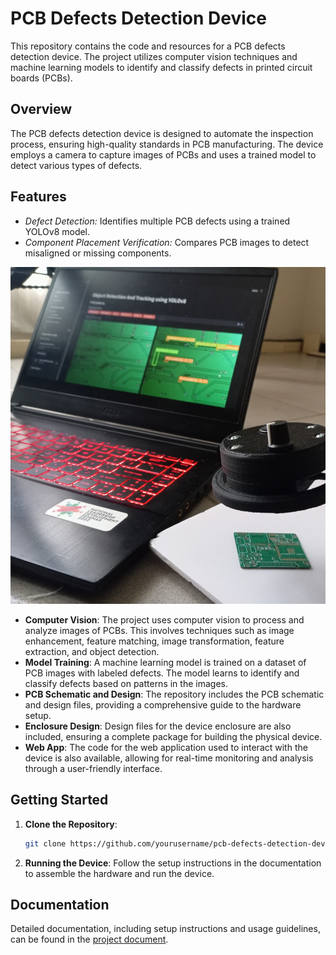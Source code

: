 # PCB Defects Detection Device

This repository contains the code and resources for a PCB defects detection device. The project utilizes computer vision techniques and machine learning models to identify and classify defects in printed circuit boards (PCBs). 

## Overview

The PCB defects detection device is designed to automate the inspection process, ensuring high-quality standards in PCB manufacturing. The device employs a camera to capture images of PCBs and uses a trained model to detect various types of defects.

## Features

- *Defect Detection:* Identifies multiple PCB defects using a trained YOLOv8 model.
- *Component Placement Verification:* Compares PCB images to detect misaligned or missing components.


![PCB](https://github.com/JulianSilva2001/PCB-Defects-Detetion-Device/blob/main/Documentation/Image%20Doc/enclosurewithLap.jpg)

- **Computer Vision**: The project uses computer vision to process and analyze images of PCBs. This involves techniques such as image enhancement, feature matching, image transformation,  feature extraction, and object detection.
- **Model Training**: A machine learning model is trained on a dataset of PCB images with labeled defects. The model learns to identify and classify defects based on patterns in the images.
- **PCB Schematic and Design**: The repository includes the PCB schematic and design files, providing a comprehensive guide to the hardware setup.
- **Enclosure Design**: Design files for the device enclosure are also included, ensuring a complete package for building the physical device.
- **Web App**: The code for the web application used to interact with the device is also available, allowing for real-time monitoring and analysis through a user-friendly interface.

## Getting Started

1. **Clone the Repository**: 
    ```bash
    git clone https://github.com/yourusername/pcb-defects-detection-device.git
    ```


2. **Running the Device**: Follow the setup instructions in the documentation to assemble the hardware and run the device.

## Documentation

Detailed documentation, including setup instructions and usage guidelines, can be found in the [project document](https://github.com/JulianSilva2001/PCB-Defects-Detetion-Device/blob/main/Documentation/PCB_Defects_Detection_Documentation%20(7).pdf).

